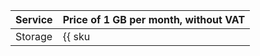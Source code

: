 Service | Price of 1 GB per month, without VAT
--- | ---
Storage | {{ sku|USD|cr.bucket.used_space.standard|month|string }}